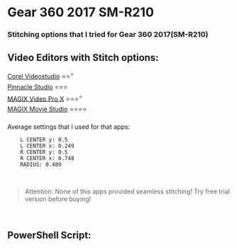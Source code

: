# Gear 360 2017 SM-R210
### Stitching options that I tried for Gear 360 2017(SM-R210)

## Video Editors with Stitch options:

[Corel Videostudio](https://www.videostudiopro.com)  ⭐⭐<sup>⭐</sup> </br>
[Pinnacle Studio](https://www.pinnaclesys.com) ⭐⭐⭐ </br>
[MAGIX Video Pro X](https://www.magix.com/us/video-editor/video-pro-x/functions/) ⭐⭐⭐<sup>⭐</sup> </br>
[MAGIX Movie Studio](https://www.magix.com/us/video-editor/movie-studio/) ⭐⭐⭐⭐</br>
</br>
Average settings that I used for that apps:</br>
```    FOV: 188
    L CENTER y: 0.5
    L CENTER x: 0.249
    R CENTER y: 0.5
    R CENTER x: 0.748
    RADIUS: 0.489
```
</br>

> Attention: None of this apps provided seamless stitching! Try free trial version before buying! </br>
</br>


## PowerShell Script:
